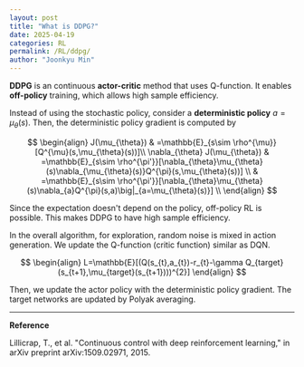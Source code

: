```yaml
---
layout: post
title: "What is DDPG?"
date: 2025-04-19
categories: RL
permalink: /RL/ddpg/
author: "Joonkyu Min"
---
```


**DDPG** is an continuous **actor-critic** method that uses Q-function. It enables **off-policy** training, which allows high sample efficiency.

Instead of using the stochastic policy, consider a **deterministic  policy** $a=\mu_{\theta}(s)$.
Then, the deterministic policy gradient is computed by

$$
\begin{align}
J(\mu_{\theta}) & =\mathbb{E}_{s\sim \rho^{\mu}} [Q^{\mu}(s,\mu_{\theta}(s))]\\
\nabla_{\theta} J(\mu_{\theta}) & =\mathbb{E}_{s\sim \rho^{\pi'}}[\nabla_{\theta}\mu_{\theta}(s)\nabla_{\mu_{\theta}(s)}Q^{\pi}(s,\mu_{\theta}(s))] \\
 & =\mathbb{E}_{s\sim \rho^{\pi'}}[\nabla_{\theta}\mu_{\theta}(s)\nabla_{a}Q^{\pi}(s,a)\big|_{a=\mu_{\theta}(s)}] \\
\end{align}
$$

Since the expectation doesn't depend on the policy, off-policy RL is possible. This makes DDPG to have high sample efficiency.

In the overall algorithm, for exploration, random noise is mixed in action generation. 
We update the Q-function (critic function) similar as DQN.

$$
\begin{align}
L=\mathbb{E}[(Q(s_{t},a_{t})-r_{t}-\gamma Q_{target}(s_{t+1},\mu_{target}(s_{t+1})))^{2}]
\end{align}
$$

Then, we update the actor policy with the deterministic policy gradient.
The target networks are updated by Polyak averaging.


---
**Reference**

Lillicrap, T., et al. "Continuous control with deep reinforcement learning," in arXiv preprint arXiv:1509.02971, 2015.

